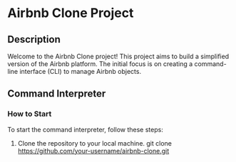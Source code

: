 # Airbnb Clone Project

## Description

Welcome to the Airbnb Clone project! This project aims to build a simplified version of the Airbnb platform. The initial focus is on creating a command-line interface (CLI) to manage Airbnb objects.

## Command Interpreter

### How to Start

To start the command interpreter, follow these steps:

1. Clone the repository to your local machine.
   git clone https://github.com/your-username/airbnb-clone.git

